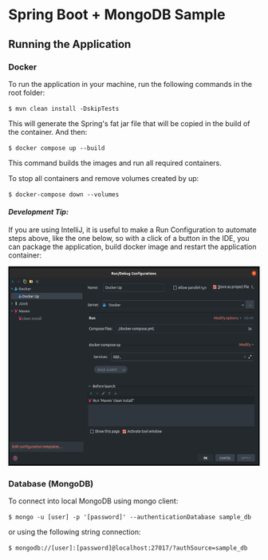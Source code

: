 # Spring Boot + MongoDB Sample

## Running the Application

### Docker

To run the application in your machine, run the following commands in the root folder:

`$ mvn clean install -DskipTests`

This will generate the Spring's fat jar file that will be copied in the build of the container. And then:

`$ docker compose up --build`

This command builds the images and run all required containers.

To stop all containers and remove volumes created by up:

`$ docker-compose down --volumes`

#### *Development Tip:*

If you are using IntelliJ, it is useful to make a Run Configuration to automate steps above, 
like the one below, so with a click of a button in the IDE, you can package the application, build docker 
image and restart the application container:
<p align="center">
    <img src=".docker/images/intellij-docker-compose-config.png" alt="Logo" width="700" height="400">
</p>

### Database (MongoDB)

To connect into local MongoDB using mongo client:

`$ mongo -u [user] -p '[password]' --authenticationDatabase sample_db`

or using the following string connection:

`$ mongodb://[user]:[password]@localhost:27017/?authSource=sample_db`